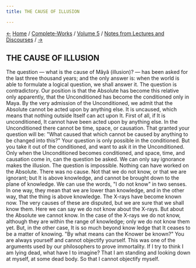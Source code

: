 ```yaml
---
title: THE CAUSE OF ILLUSION

---
```

<div>

[←](on_jnana-yoga.htm) [Home](../../../index.htm) /
[Complete-Works](../../complete_works.htm) / [Volume
5](../volume_5_contents.htm) / [Notes from Lectures and
Discourses](notes_from_lectures_and_discourses_contents.htm)
/ [→](evolution.htm)

  

## THE CAUSE OF ILLUSION

The question — what is the cause of Mâyâ (illusion)? — has been asked
for the last three thousand years; and the only answer is: when the
world is able to formulate a logical question, we shall answer it. The
question is contradictory. Our position is that the Absolute has become
this relative only apparently, that the Unconditioned has become the
conditioned only in Maya. By the very admission of the Unconditioned, we
admit that the Absolute cannot be acted upon by anything else. It is
uncaused, which means that nothing outside Itself can act upon It. First
of all, if It is unconditioned, It cannot have been acted upon by
anything else. In the Unconditioned there cannot be time, space, or
causation. That granted your question will be: "What caused that which
cannot be caused by anything to be changed into this?" Your question is
only possible in the conditioned. But you take it out of the
conditioned, and want to ask it in the Unconditioned. Only when the
Unconditioned becomes conditioned, and space, time, and causation come
in, can the question be asked. We can only say ignorance makes the
illusion. The question is impossible. Nothing can have worked on the
Absolute. There was no cause. Not that we do not know, or that we are
ignorant; but It is above knowledge, and cannot be brought down to the
plane of knowledge. We can use the words, "I do not know" in two senses.
In one way, they mean that we are lower than knowledge, and in the other
way, that the thing is above knowledge. The X-rays have become known
now. The very causes of these are disputed, but we are sure that we
shall know them. Here we can say we do not know about the X-rays. But
about the Absolute we cannot know. In the case of the X-rays we do not
know, although they are within the range of knowledge; only we do not
know them yet. But, in the other case, It is so much beyond know ledge
that It ceases to be a matter of knowing. "By what means can the Knower
be known?" You are always yourself and cannot objectify yourself. This
was one of the arguments used by our philosophers to prove immortality.
If I try to think I am lying dead, what have I to imagine? That I am
standing and looking down at myself, at some dead body. So that I cannot
objectify myself.

</div>
